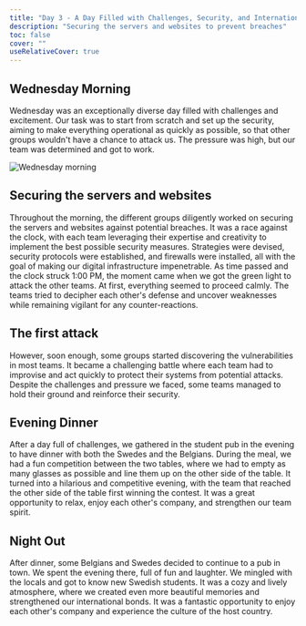 ```yaml
---
title: "Day 3 - A Day Filled with Challenges, Security, and International Bonding"
description: "Securing the servers and websites to prevent breaches"
toc: false
cover: ""
useRelativeCover: true
---
```



## Wednesday Morning
Wednesday was an exceptionally diverse day filled with challenges and excitement. Our task was to start from scratch and set up the security, aiming to make everything operational as quickly as possible, so that other groups wouldn't have a chance to attack us. The pressure was high, but our team was determined and got to work.

![Wednesday morning](./working.webp)

## Securing the servers and websites
Throughout the morning, the different groups diligently worked on securing the servers and websites against potential breaches. It was a race against the clock, with each team leveraging their expertise and creativity to implement the best possible security measures. Strategies were devised, security protocols were established, and firewalls were installed, all with the goal of making our digital infrastructure impenetrable.
As time passed and the clock struck 1:00 PM, the moment came when we got the green light to attack the other teams. At first, everything seemed to proceed calmly. The teams tried to decipher each other's defense and uncover weaknesses while remaining vigilant for any counter-reactions.


## The first attack
However, soon enough, some groups started discovering the vulnerabilities in most teams. It became a challenging battle where each team had to improvise and act quickly to protect their systems from potential attacks. Despite the challenges and pressure we faced, some teams managed to hold their ground and reinforce their security.



## Evening Dinner
After a day full of challenges, we gathered in the student pub in the evening to have dinner with both the Swedes and the Belgians. During the meal, we had a fun competition between the two tables, where we had to empty as many glasses as possible and line them up on the other side of the table. It turned into a hilarious and competitive evening, with the team that reached the other side of the table first winning the contest. It was a great opportunity to relax, enjoy each other's company, and strengthen our team spirit.


## Night Out
After dinner, some Belgians and Swedes decided to continue to a pub in town. We spent the evening there, full of fun and laughter. We mingled with the locals and got to know new Swedish students. It was a cozy and lively atmosphere, where we created even more beautiful memories and strengthened our international bonds. It was a fantastic opportunity to enjoy each other's company and experience the culture of the host country.
